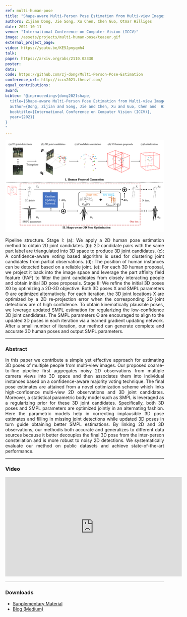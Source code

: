 ```yaml
---
ref: multi-human-pose
title: "Shape-aware Multi-Person Pose Estimation from Multi-view Images"
authors: Zijian Dong, Jie Song, Xu Chen, Chen Guo, Otmar Hilliges
date: 2021-10-11
venue: "International Conference on Computer Vision (ICCV)"
image: /assets/projects/multi-human-pose/teaser.gif
external_project_page: 
video: https://youtu.be/KE5Jpnyqmh4
talk: 
paper: https://arxiv.org/abs/2110.02330
poster: 
data: 
code: https://github.com/zj-dong/Multi-Person-Pose-Estimation
conference_url: http://iccv2021.thecvf.com/
equal_contributions: 
award: 
bibtex: "@inproceedings{dong2021shape,
  title={Shape-aware Multi-Person Pose Estimation from Multi-view Images},
  author={Dong, Zijian and Song, Jie and Chen, Xu and Guo, Chen and  Hilliges, Otmar},
  booktitle={International Conference on Computer Vision (ICCV)},
  year={2021}
}
"
---
```


<img class="fullcol" src="/assets/projects/multi-human-pose/pipeline.png" alt="Model Overview" />


<p align="justify">
<span class="figurecap">
Pipeline structure. Stage I: (a): We apply a 2D human pose estimation method to obtain 2D joint candidates. (b): 2D candidate pairs with the same part label are triangulated into 3D space to produce 3D joint candidates. (c): A confidence-aware voting based algorithm is used for clustering joint candidates from partial observations. (d): The position of human instances can be detected based on a reliable joint. (e): For each 3D human proposal, we project it back into the image space and leverage the part affinity field feature (PAF) to filter the joint candidates from closely interacting people and obtain initial 3D pose proposals. Stage II: We refine the initial 3D poses X0 by optimizing a 2D-3D objective. Both 3D poses X and SMPL parameters Θ are optimized alternatively. For each iteration, the 3D joint locations X are optimized by a 2D re-projection error when the corresponding 2D joint detections are of high confidence. To obtain kinematically plausible poses, we leverage updated SMPL estimation for regularizing the low-confidence 3D joint candidates. The SMPL parameters Θ are encouraged to align to the updated 3D poses in each iteration via a learned gradient updating network. After a small number of iteration, our method can generate complete and accurate 3D human poses and output SMPL parameters.
</span>
</p>
<hr />


<h3>Abstract</h3>
<p align="justify">
In this paper we  contribute  a  simple  yet  effective  approach  for  estimating  3D  poses  of  multiple  people  from multi-view  images.   Our  proposed  coarse-to-fine  pipeline first aggregates noisy 2D observations from multiple camera views into 3D space and then associates them into individual instances based on a confidence-aware majority voting technique.  The final pose estimates are attained from a novel  optimization  scheme  which  links  high-confidence multi-view 2D observations and 3D joint candidates. Moreover, a statistical parametric body model such as SMPL is leveraged as a regularizing prior for these 3D joint candidates.   Specifically,  both 3D poses and SMPL parameters are  optimized  jointly  in  an  alternating  fashion.   Here  the parametric models help in correcting implausible 3D pose estimates and filling in missing joint detections while updated 3D poses in turn guide obtaining better SMPL estimations.  By linking 2D and 3D observations, our methodis both accurate and generalizes to different data sources because it better decouples the final 3D pose from the inter-person  constellation  and  is  more  robust  to  noisy  2D  detections.  We systematically evaluate our method on public datasets and achieve state-of-the-art performance.</p>
<hr />
    


<h3>Video</h3>
<div class="video" align="center">
<iframe width="560" height="315" src="https://www.youtube.com/embed/KE5Jpnyqmh4" title="YouTube video player" frameborder="0" allow="accelerometer; autoplay; clipboard-write; encrypted-media; gyroscope; picture-in-picture" allowfullscreen></iframe>
</div>
<hr />
    

<h3>Downloads</h3>
<ul class="">
     <li class="a-pdf"><a target="_blank" title="PDF" href="<?php ait_root_dir();?>projects/2021/multi-human-pose/supplementary.pdf">Supplementary Material</a></li>
     <li class="a-cod"><a target="_blank" title="Blogpost" href="https://eth-ait.medium.com/shape-aware-multi-person-pose-estimation-from-multi-view-images-1c513d3a8dc">Blog (Medium)</a></li>
</ul>
